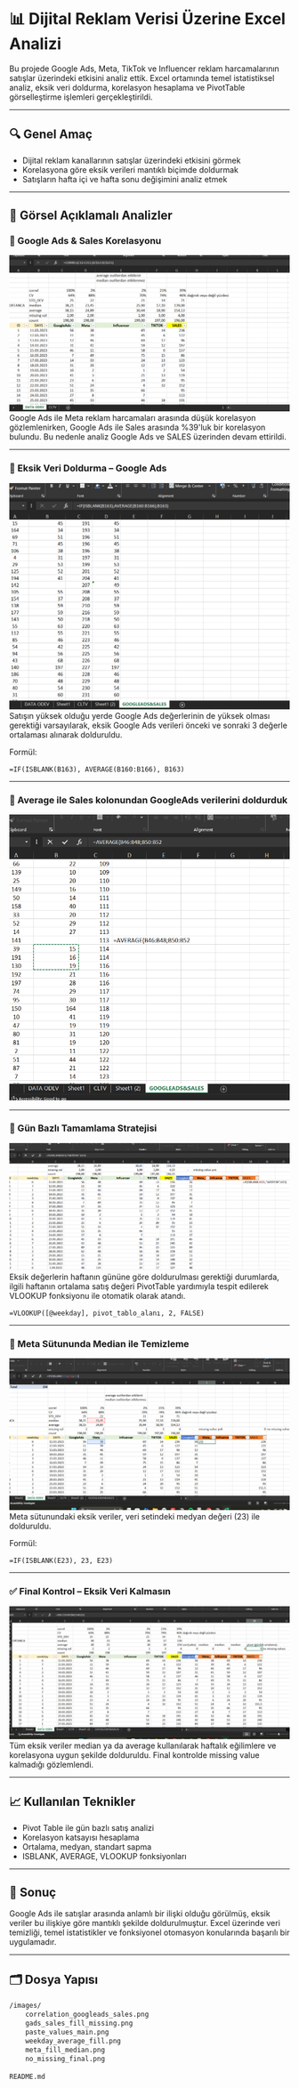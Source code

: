﻿
# 📊 Dijital Reklam Verisi Üzerine Excel Analizi

Bu projede Google Ads, Meta, TikTok ve Influencer reklam harcamalarının satışlar üzerindeki etkisini analiz ettik. Excel ortamında temel istatistiksel analiz, eksik veri doldurma, korelasyon hesaplama ve PivotTable görselleştirme işlemleri gerçekleştirildi.

---

## 🔍 Genel Amaç
- Dijital reklam kanallarının satışlar üzerindeki etkisini görmek
- Korelasyona göre eksik verileri mantıklı biçimde doldurmak
- Satışların hafta içi ve hafta sonu değişimini analiz etmek

---

## 📸 Görsel Açıklamalı Analizler

### 📌 Google Ads & Sales Korelasyonu
![image](images/correlation_googleads_sales.png)  
Google Ads ile Meta reklam harcamaları arasında düşük korelasyon gözlemlenirken, Google Ads ile Sales arasında %39'luk bir korelasyon bulundu. Bu nedenle analiz Google Ads ve SALES üzerinden devam ettirildi.

---

### 🧠 Eksik Veri Doldurma – Google Ads
![image](images/gads_sales_fill_missing.png)  
Satışın yüksek olduğu yerde Google Ads değerlerinin de yüksek olması gerektiği varsayılarak, eksik Google Ads verileri önceki ve sonraki 3 değerle ortalaması alınarak dolduruldu.  

Formül:
```excel
=IF(ISBLANK(B163), AVERAGE(B160:B166), B163)
```

---
### 🧮 Average ile Sales kolonundan GoogleAds verilerini doldurduk
![image](images/googleads_average.png)  
 
---

### 📅 Gün Bazlı Tamamlama Stratejisi
![image](images/weekday_average_fill.png)  
Eksik değerlerin haftanın gününe göre doldurulması gerektiği durumlarda, ilgili haftanın ortalama satış değeri PivotTable yardımıyla tespit edilerek VLOOKUP fonksiyonu ile otomatik olarak atandı.

```excel
=VLOOKUP([@weekday], pivot_tablo_alanı, 2, FALSE)
```

---

### 🧼 Meta Sütununda Median ile Temizleme
![image](images/meta_fill_median.png)  
Meta sütunundaki eksik veriler, veri setindeki medyan değeri (23) ile dolduruldu.

Formül:
```excel
=IF(ISBLANK(E23), 23, E23)
```

---

### ✅ Final Kontrol – Eksik Veri Kalmasın
![image](images/no_missing_final.png)  
Tüm eksik veriler median ya da average kullanılarak haftalık eğilimlere ve korelasyona uygun şekilde dolduruldu. Final kontrolde missing value kalmadığı gözlemlendi.

---

## 📈 Kullanılan Teknikler
- Pivot Table ile gün bazlı satış analizi
- Korelasyon katsayısı hesaplama
- Ortalama, medyan, standart sapma
- ISBLANK, AVERAGE, VLOOKUP fonksiyonları

---

## 🧠 Sonuç
Google Ads ile satışlar arasında anlamlı bir ilişki olduğu görülmüş, eksik veriler bu ilişkiye göre mantıklı şekilde doldurulmuştur. Excel üzerinde veri temizliği, temel istatistikler ve fonksiyonel otomasyon konularında başarılı bir uygulamadır.

---

## 🗂 Dosya Yapısı

```
/images/
    correlation_googleads_sales.png
    gads_sales_fill_missing.png
    paste_values_main.png
    weekday_average_fill.png
    meta_fill_median.png
    no_missing_final.png

README.md

